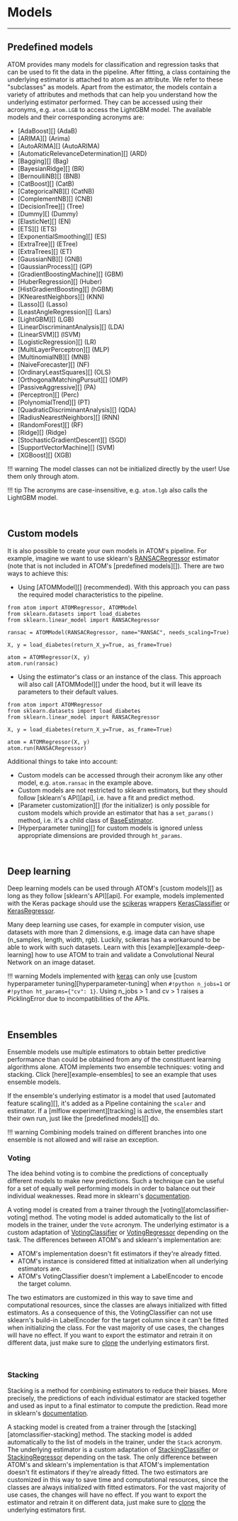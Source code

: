 # Models
--------

## Predefined models

ATOM provides many models for classification and regression tasks
that can be used to fit the data in the pipeline. After fitting, a
class containing the underlying estimator is attached to atom as an
attribute. We refer to these "subclasses" as models. Apart from the
estimator, the models contain a variety of attributes and methods that
can help you understand how the underlying estimator performed. They
can be accessed using their acronyms, e.g. `atom.LGB` to access the
LightGBM model. The available models and their corresponding
acronyms are:

* [AdaBoost][] (AdaB)
* [ARIMA][] (Arima)
* [AutoARIMA][] (AutoARIMA)
* [AutomaticRelevanceDetermination][] (ARD)
* [Bagging][] (Bag)
* [BayesianRidge][] (BR)
* [BernoulliNB][] (BNB)
* [CatBoost][] (CatB)
* [CategoricalNB][] (CatNB)
* [ComplementNB][] (CNB)
* [DecisionTree][] (Tree)
* [Dummy][] (Dummy)
* [ElasticNet][] (EN)
* [ETS][] (ETS)
* [ExponentialSmoothing][] (ES)
* [ExtraTree][] (ETree)
* [ExtraTrees][] (ET)
* [GaussianNB][] (GNB)
* [GaussianProcess][] (GP)
* [GradientBoostingMachine][] (GBM)
* [HuberRegression][] (Huber)
* [HistGradientBoosting][] (hGBM)
* [KNearestNeighbors][] (KNN)
* [Lasso][] (Lasso)
* [LeastAngleRegression][] (Lars)
* [LightGBM][] (LGB)
* [LinearDiscriminantAnalysis][] (LDA)
* [LinearSVM][] (lSVM)
* [LogisticRegression][] (LR)
* [MultiLayerPerceptron][] (MLP)
* [MultinomialNB][] (MNB)
* [NaiveForecaster][] (NF)
* [OrdinaryLeastSquares][] (OLS)
* [OrthogonalMatchingPursuit][] (OMP)
* [PassiveAggressive][] (PA)
* [Perceptron][] (Perc)
* [PolynomialTrend][] (PT)
* [QuadraticDiscriminantAnalysis][] (QDA)
* [RadiusNearestNeighbors][] (RNN)
* [RandomForest][] (RF)
* [Ridge][] (Ridge)
* [StochasticGradientDescent][] (SGD)
* [SupportVectorMachine][] (SVM)
* [XGBoost][] (XGB)

!!! warning
    The model classes can not be initialized directly by the user! Use
    them only through atom.

!!! tip
    The acronyms are case-insensitive, e.g. `atom.lgb` also calls
    the LightGBM model.

<br>

## Custom models

It is also possible to create your own models in ATOM's pipeline. For
example, imagine we want to use sklearn's [RANSACRegressor](https://scikit-learn.org/stable/modules/generated/sklearn.linear_model.RANSACRegressor.html)
estimator (note that is not included in ATOM's [predefined models][]).
There are two ways to achieve this:

* Using [ATOMModel][] (recommended). With this approach you can pass
  the required model characteristics to the pipeline.

```pycon
from atom import ATOMRegressor, ATOMModel
from sklearn.datasets import load_diabetes
from sklearn.linear_model import RANSACRegressor

ransac = ATOMModel(RANSACRegressor, name="RANSAC", needs_scaling=True)

X, y = load_diabetes(return_X_y=True, as_frame=True)

atom = ATOMRegressor(X, y)
atom.run(ransac)
```

* Using the estimator's class or an instance of the class. This approach
  will also call [ATOMModel][] under the hood, but it will leave its
  parameters to their default values.

```pycon
from atom import ATOMRegressor
from sklearn.datasets import load_diabetes
from sklearn.linear_model import RANSACRegressor

X, y = load_diabetes(return_X_y=True, as_frame=True)

atom = ATOMRegressor(X, y)
atom.run(RANSACRegressor)
```

Additional things to take into account:

* Custom models can be accessed through their acronym like any other model, e.g.
  `atom.ransac` in the example above.
* Custom models are not restricted to sklearn estimators, but they should
  follow [sklearn's API][api], i.e. have a fit and predict method.
* [Parameter customization][] (for the initializer) is only possible for
  custom models which provide an estimator that has a `set_params()` method,
  i.e. it's a child class of [BaseEstimator](https://scikit-learn.org/stable/modules/generated/sklearn.base.BaseEstimator.html).
* [Hyperparameter tuning][] for custom models is ignored unless appropriate
  dimensions are provided through `ht_params`.

<br>


## Deep learning

Deep learning models can be used through ATOM's [custom models][]
as long as they follow [sklearn's API][api]. For example, models
implemented with the Keras package should use the [scikeras](https://www.adriangb.com/scikeras/stable/)
wrappers [KerasClassifier](https://www.adriangb.com/scikeras/refs/heads/master/generated/scikeras.wrappers.KerasClassifier.html#scikeras.wrappers.KerasClassifier)
or [KerasRegressor](https://www.adriangb.com/scikeras/refs/heads/master/generated/scikeras.wrappers.KerasRegressor.html#scikeras.wrappers.KerasRegressor).

Many deep learning use cases, for example in computer vision, use datasets
with more than 2 dimensions, e.g. image data can have shape (n_samples,
length, width, rgb). Luckily, scikeras has a workaround to be able to work
with such datasets. Learn with this [example][example-deep-learning] how to
use ATOM to train and validate a Convolutional Neural Network on an image
dataset.

!!! warning
    Models implemented with [keras](https://keras.io/) can only use
    [custom hyperparameter tuning][hyperparameter-tuning] when `#!python n_jobs=1`
    or `#!python ht_params={"cv": 1}`. Using n_jobs > 1 and cv > 1 raises a
    PicklingError due to incompatibilities of the APIs.

<br>


## Ensembles

Ensemble models use multiple estimators to obtain better predictive
performance than could be obtained from any of the constituent learning
algorithms alone. ATOM implements two ensemble techniques: voting and
stacking. Click [here][example-ensembles] to see an example that uses
ensemble models.

If the ensemble's underlying estimator is a model that used [automated feature scaling][],
it's added as a Pipeline containing the `scaler` and estimator. If a
[mlflow experiment][tracking] is active, the ensembles start their own
run, just like the [predefined models][] do.

!!! warning
    Combining models trained on different branches into one ensemble is
    not allowed and will raise an exception.


### Voting

The idea behind voting is to combine the predictions of conceptually
different models to make new predictions. Such a technique can be
useful for a set of equally well performing models in order to balance
out their individual weaknesses. Read more in sklearn's [documentation](https://scikit-learn.org/stable/modules/ensemble.html#voting-classifier).

A voting model is created from a trainer through the [voting][atomclassifier-voting]
method. The voting model is added automatically to the list of
models in the trainer, under the `Vote` acronym. The underlying
estimator is a custom adaptation of [VotingClassifier](https://scikit-learn.org/stable/modules/generated/sklearn.ensemble.VotingClassifier.html)
or [VotingRegressor](https://scikit-learn.org/stable/modules/generated/sklearn.ensemble.VotingRegressor.html)
depending on the task. The differences between ATOM's and sklearn's
implementation are:

* ATOM's implementation doesn't fit estimators if they're already fitted.
* ATOM's instance is considered fitted at initialization when all underlying
  estimators are.
* ATOM's VotingClassifier doesn't implement a LabelEncoder to encode the
  target column.

The two estimators are customized in this way to save time and computational
resources, since the classes are always initialized with fitted estimators.
As a consequence of this, the VotingClassifier can not use sklearn's build-in
LabelEncoder for the target column since it can't be fitted when initializing
the class. For the vast majority of use cases, the changes will have no effect.
If you want to export the estimator and retrain it on different data, just make
sure to [clone](https://scikit-learn.org/stable/modules/generated/sklearn.base.clone.html)
the underlying estimators first.


<br>

### Stacking

Stacking is a method for combining estimators to reduce their biases.
More precisely, the predictions of each individual estimator are
stacked together and used as input to a final estimator to compute the
prediction. Read more in sklearn's [documentation](https://scikit-learn.org/stable/modules/ensemble.html#stacked-generalization).

A stacking model is created from a trainer through the [stacking][atomclassifier-stacking]
method. The stacking model is added automatically to the list of
models in the trainer, under the `Stack` acronym. The underlying
estimator is a custom adaptation of [StackingClassifier](https://scikit-learn.org/stable/modules/generated/sklearn.ensemble.StackingClassifier.html)
or [StackingRegressor](https://scikit-learn.org/stable/modules/generated/sklearn.ensemble.StackingRegressor.html)
depending on the task. The only difference between ATOM's and sklearn's
implementation is that ATOM's implementation doesn't fit estimators if
they're already fitted. The two estimators are customized in this way to
save time and computational resources, since the classes are always
initialized with fitted estimators. For the vast majority of use cases,
the changes will have no effect. If you want to export the estimator and
retrain it on different data, just make sure to [clone](https://scikit-learn.org/stable/modules/generated/sklearn.base.clone.html)
the underlying estimators first.
